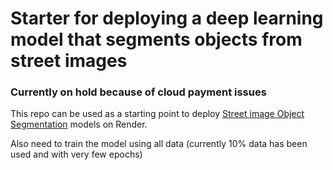 # Starter for deploying a deep learning model that segments objects from street images
### Currently on hold because of cloud payment issues

This repo can be used as a starting point to deploy [Street image Object Segmentation](https://street-image-segmentation.onrender.com) models on Render.

Also need to train the model using all data (currently 10% data has been used and with very few epochs)


